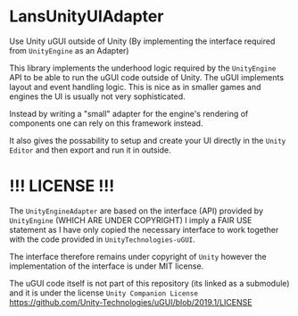 # LansUnityUIAdapter
Use Unity uGUI outside of Unity (By implementing the interface required from `UnityEngine` as an Adapter)

This library implements the underhood logic required by the `UnityEngine` API to be able to run the uGUI code outside of Unity. The uGUI
implements layout and event handling logic. This is nice as in smaller games and engines the UI is usually not very sophisticated.

Instead by writing a "small" adapter for the engine's rendering of components one can rely on this framework instead.

It also gives the possability to setup and create your UI directly in the `Unity Editor` and then export and run it in outside.


# !!! LICENSE !!!

The `UnityEngineAdapter` are based on the interface (API) provided by `UnityEngine` (WHICH ARE UNDER COPYRIGHT) I imply a 
FAIR USE statement as I have only copied the necessary interface to work together with the code provided in `UnityTechnologies-uGUI`.

The interface therefore remains under copyright of `Unity` however the implementation of the interface is under MIT license.

The uGUI code itself is not part of this repository (its linked as a submodule) and it is under the license `Unity Companion License`
https://github.com/Unity-Technologies/uGUI/blob/2019.1/LICENSE